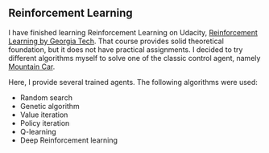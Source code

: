 ## Reinforcement Learning

I have finished learning Reinforcement Learning on Udacity, [Reinforcement Learning by Georgia Tech](https://www.udacity.com/course/reinforcement-learning--ud600).
That course provides solid theoretical foundation, but it does not have practical
assignments. I decided to try different algorithms myself to solve one of the classic control agent, namely [Mountain Car](https://gym.openai.com/envs/#classic_control).

Here, I provide several trained agents. The following algorithms were used:

  * Random search
  * Genetic algorithm
  * Value iteration
  * Policy iteration
  * Q-learning
  * Deep Reinforcement learning
